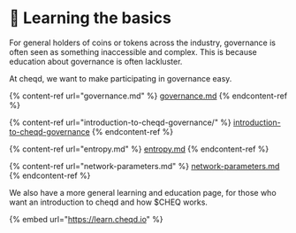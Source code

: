 # 📖 Learning the basics

For general holders of coins or tokens across the industry, governance is often seen as something inaccessible and complex. This is because education about governance is often lackluster.

At cheqd, we want to make participating in governance easy.

{% content-ref url="governance.md" %}
[governance.md](governance.md)
{% endcontent-ref %}

{% content-ref url="introduction-to-cheqd-governance/" %}
[introduction-to-cheqd-governance](introduction-to-cheqd-governance/)
{% endcontent-ref %}

{% content-ref url="entropy.md" %}
[entropy.md](entropy.md)
{% endcontent-ref %}

{% content-ref url="network-parameters.md" %}
[network-parameters.md](network-parameters.md)
{% endcontent-ref %}

We also have a more general learning and education page, for those who want an introduction to cheqd and how $CHEQ works.

{% embed url="https://learn.cheqd.io" %}
